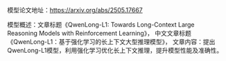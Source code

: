 模型论文地址：https://arxiv.org/abs/2505.17667

模型概述：文章标题《QwenLong-L1: Towards Long-Context Large Reasoning Models with Reinforcement Learning》，
中文文章标题《QwenLong-L1：基于强化学习的长上下文大型推理模型》，
文章内容：提出QwenLong-L1模型，利用强化学习优化长上下文推理，提升模型性能及准确性。
